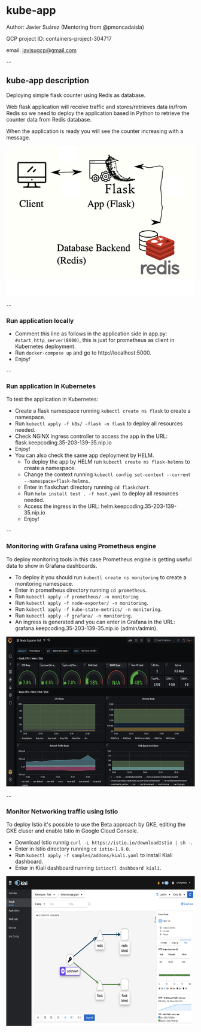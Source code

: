 # kube-app
Author: Javier Suárez (Mentoring from @pmoncadaisla)

GCP project ID: containers-project-304717

email: javisugcp@gmail.com

--
## kube-app description

Deploying simple flask counter using Redis as database.

Web flask application will receive traffic and stores/retrieves data in/from Redis so we need to deploy the application based in Python to retrieve the counter data from Redis database.

When the application is ready you will see the counter increasing with a message.

<img src = https://github.com/jsuarezs/kube-app/blob/main/images/app.png weidth = 100 height = 400>

--

### Run application locally

* Comment this line as follows in the application side in app.py: ````#start_http_server(8000)````, this is just for prometheus as client in Kubernetes deployment.
* Run ````docker-compose up```` and go to http://localhost:5000.
* Enjoy!
  

--

### Run application in Kubernetes
To test the application in Kubernetes:

* Create a flask namespace running ````kubectl create ns flask```` to create a namespace.
* Run ````kubectl apply -f k8s/ -flask -n flask```` to deploy all resources needed.
* Check NGINX ingress controller to access the app in the URL: flask.keepcoding.35-203-139-35.nip.io
* Enjoy!
* You can also check the same app deployment by HELM.
  * To deploy the app by HELM run ````kubectl create ns flask-helmns```` to create a namespace.
  * Change the context running ````kubectl config set-context --current --namespace=flask-helmns````.
  * Enter in flaskchart directory running ````cd flaskchart````.
  * Run ````helm install test . -f host.yaml```` to deploy all resources needed.
  * Access the ingress in the URL: helm.keepcoding.35-203-139-35.nip.io
  * Enjoy!

--

### Monitoring with Grafana using Prometheus engine

To deploy monitoring tools in this case Prometheus engine is getting useful data to show in Grafana dashboards.

* To deploy it you should run ````kubectl create ns monitoring```` to create a monitoring namespace.
* Enter in prometheus directory running ````cd prometheus````.
* Run ````kubectl apply -f prometheus/ -n monitoring````
* Run ````kubectl apply -f node-exporter/ -n monitoring````.
* Run ````kubectl apply -f kube-state-metrics/ -n monitoring````.
* Run ````kubectl apply -f grafana/ -n monitoring````.
* An ingress is generated and you can enter in Grafana in the URL: grafana.keepcoding.35-203-139-35.nip.io (admin/admin).


<img src = https://github.com/jsuarezs/kube-app/blob/main/images/grafana.png weidth = 100 height = 400>




--

### Monitor Networking traffic using Istio

To deploy Istio it's possible to use the Beta approach by GKE, editing the GKE cluser and enable Istio in Google Cloud Console.

* Download Istio runnig ````curl -L https://istio.io/downloadIstio | sh -````.
* Enter in Istio directory running ````cd istio-1.9.0````.
* Run ````kubectl apply -f samples/addons/kiali.yaml```` to install Kiali dashboard.
* Enter in Kiali dashboard running ````istioctl dashboard kiali````.


<img src = https://github.com/jsuarezs/kube-app/blob/main/images/istio.png weidth = 100 height = 400>